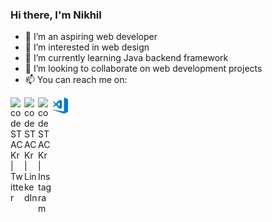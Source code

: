 ### Hi there, I'm Nikhil

- 👋 I’m an aspiring web developer
- 👀 I’m interested in web design
- 🌱 I’m currently learning Java backend framework
- 💞️ I’m looking to collaborate on web development projects
- 📫 You can reach me on:

[<img align="left" alt="codeSTACKr | Twitter" width="22px" src="https://cdn.jsdelivr.net/npm/simple-icons@v3/icons/twitter.svg" />][twitter]
[<img align="left" alt="codeSTACKr | LinkedIn" width="22px" src="https://cdn.jsdelivr.net/npm/simple-icons@v3/icons/linkedin.svg" />][linkedin]
[<img align="left" alt="codeSTACKr | Instagram" width="22px" src="https://cdn.jsdelivr.net/npm/simple-icons@v3/icons/instagram.svg" />][instagram]


<img align="left" alt="Visual Studio Code" width="26px" src="https://raw.githubusercontent.com/github/explore/80688e429a7d4ef2fca1e82350fe8e3517d3494d/topics/visual-studio-code/visual-studio-code.png" />
<!---
Niks4u2/Niks4u2 is a ✨ special ✨ repository because its `README.md` (this file) appears on your GitHub profile.
You can click the Preview link to take a look at your changes.
--->

[twitter]: https://www.linkedin.com/in/nikhil-jain-py/
[linkedin]: https://twitter.com/Nikhil4uJain/
[instagram]: https://www.instagram.com/nikkuu_u/
